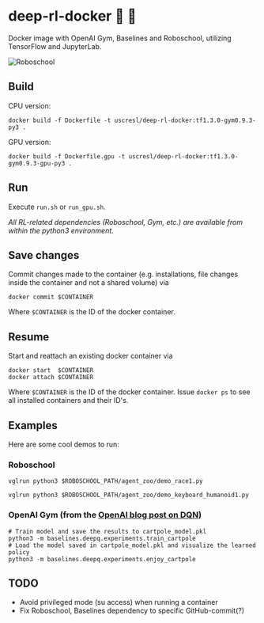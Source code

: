 # deep-rl-docker :whale: :robot:
Docker image with OpenAI Gym, Baselines and Roboschool, utilizing TensorFlow and JupyterLab.

![Roboschool](https://github.com/eric-heiden/deep-rl-docker/blob/doc/roboschool.png?raw=true)

## Build
CPU version:
```
docker build -f Dockerfile -t uscresl/deep-rl-docker:tf1.3.0-gym0.9.3-py3 .
```

GPU version:
```
docker build -f Dockerfile.gpu -t uscresl/deep-rl-docker:tf1.3.0-gym0.9.3-gpu-py3 .
```

## Run
Execute `run.sh` or `run_gpu.sh`.

*All RL-related dependencies (Roboschool, Gym, etc.) are available from within the python3 environment.*

## Save changes
Commit changes made to the container (e.g. installations, file changes inside the container and not a shared volume) via
```
docker commit $CONTAINER
```
Where `$CONTAINER` is the ID of the docker container.

## Resume
Start and reattach an existing docker container via
```
docker start  $CONTAINER
docker attach $CONTAINER
```
Where `$CONTAINER` is the ID of the docker container. Issue `docker ps` to see all installed containers and their ID's.

## Examples
Here are some cool demos to run:

### Roboschool
```
vglrun python3 $ROBOSCHOOL_PATH/agent_zoo/demo_race1.py
```
```
vglrun python3 $ROBOSCHOOL_PATH/agent_zoo/demo_keyboard_humanoid1.py
```

### OpenAI Gym (from the [OpenAI blog post on DQN](https://blog.openai.com/openai-baselines-dqn/))
```
# Train model and save the results to cartpole_model.pkl
python3 -m baselines.deepq.experiments.train_cartpole
# Load the model saved in cartpole_model.pkl and visualize the learned policy
python3 -m baselines.deepq.experiments.enjoy_cartpole
```

## TODO
* Avoid privileged mode (su access) when running a container
* Fix Roboschool, Baselines dependency to specific GitHub-commit(?)
